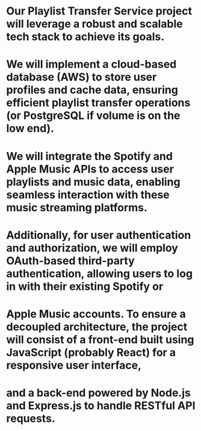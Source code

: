 # Our Playlist Transfer Service project will leverage a robust and scalable tech stack to achieve its goals. 
# We will implement a cloud-based database (AWS) to store user profiles and cache data, ensuring efficient playlist transfer operations (or PostgreSQL if volume is on the low end). 
# We will integrate the Spotify and Apple Music APIs to access user playlists and music data, enabling seamless interaction with these music streaming platforms. 
# Additionally, for user authentication and authorization, we will employ OAuth-based third-party authentication, allowing users to log in with their existing Spotify or 
# Apple Music accounts. To ensure a decoupled architecture, the project will consist of a front-end built using JavaScript (probably React) for a responsive user interface, 
# and a back-end powered by Node.js and Express.js to handle RESTful API requests.
